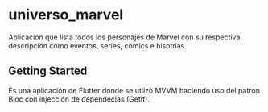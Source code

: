 # universo_marvel

Aplicación que lista todos los personajes de Marvel con su respectiva descripción como eventos, series, comics e hisotrias.

## Getting Started

Es una aplicación de Flutter donde se utlizó MVVM haciendo uso del patrón Bloc con injección de dependecias (GetIt).

